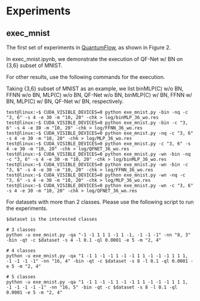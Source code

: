 # Experiments

## exec_mnist
The first set of experiments in [QuantumFlow](https://128.84.21.199/pdf/2006.14815.pdf), as shown in Figure 2.

In exec_mnist.ipynb, we demonstrate the execution of QF-Net w/ BN on {3,6} subset of MNIST.

For other results, use the following commands for the execution.
 
Taking {3,6} subset of MNIST as an example, we list binMLP(C) w/o BN, FFNN w/o BN, MLP(C) w/o BN, QF-Net w/o BN, binMLP(C) w/ BN, FFNN w/ BN, MLP(C) w/ BN, QF-Net w/ BN, respectively.  

```console
test@linux:~$ CUDA_VISIBLE_DEVICES=0 python exe_mnist.py -bin -nq -c "3, 6" -s 4 -e 30 -m "10, 20" -chk > log/binMLP_36_wo.res
test@linux:~$ CUDA_VISIBLE_DEVICES=0 python exe_mnist.py -bin -c "3, 6" -s 4 -e 30 -m "10, 20" -chk > log/FFNN_36_wo.res
test@linux:~$ CUDA_VISIBLE_DEVICES=0 python exe_mnist.py -nq -c "3, 6" -s 4 -e 30 -m "10, 20" -chk > log/MLP_36_wo.res
test@linux:~$ CUDA_VISIBLE_DEVICES=0 python exe_mnist.py -c "3, 6" -s 4 -e 30 -m "10, 20" -chk > log/QFNET_36_wo.res
test@linux:~$ CUDA_VISIBLE_DEVICES=0 python exe_mnist.py -wn -bin -nq -c "3, 6" -s 4 -e 30 -m "10, 20" -chk > log/binMLP_36_wo.res
test@linux:~$ CUDA_VISIBLE_DEVICES=0 python exe_mnist.py -wn -bin -c "3, 6" -s 4 -e 30 -m "10, 20" -chk > log/FFNN_36_wo.res
test@linux:~$ CUDA_VISIBLE_DEVICES=0 python exe_mnist.py -wn -nq -c "3, 6" -s 4 -e 30 -m "10, 20" -chk > log/MLP_36_wo.res
test@linux:~$ CUDA_VISIBLE_DEVICES=0 python exe_mnist.py -wn -c "3, 6" -s 4 -e 30 -m "10, 20" -chk > log/QFNET_36_wo.res  
```

For datasets with more than 2 classes. Please use the following script to run the experiments.

```
$dataset is the interested classes

# 3 classes
python -u exe_mnist.py -qa "-1 -1 1 1 1 -1 1 -1, -1 -1 -1" -nn "8, 3" -bin -qt -c $dataset -s 4 -l 0.1 -ql 0.0001 -e 5 -m "2, 4" 

# 4 classes
python -u exe_mnist.py -qa "1 -1 1 -1 -1 1 -1 -1 1 1 -1 -1 -1 1 1 1, -1 -1 -1 -1" -nn "16, 4" -bin -qt -c $dataset -s 8 -l 0.1 -ql 0.0001 -e 5 -m "2, 4" 

# 5 classes
python -u exe_mnist.py -qa "1 -1 1 -1 -1 1 -1 -1 1 1 -1 -1 -1 1 1 1, -1 -1 -1 -1 -1" -nn "16, 5" -bin -qt -c $dataset -s 8 -l 0.1 -ql 0.0001 -e 5 -m "2, 4"
```
